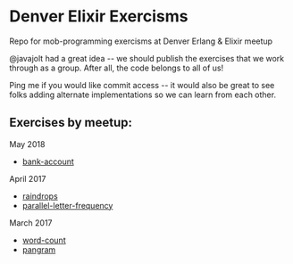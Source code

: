 # Denver Elixir Exercisms
Repo for mob-programming exercisms at Denver Erlang &amp; Elixir meetup

@javajolt had a great idea -- we should publish the exercises that we work
through as a group.  After all, the code belongs to all of us!

Ping me if you would like commit access -- it would also be great to see
folks adding alternate implementations so we can learn from each other.

## Exercises by meetup:

May 2018
- [bank-account](bank-account)

April 2017
- [raindrops](raindrops)
- [parallel-letter-frequency](parallel-letter-frequency)

March 2017
- [word-count](word-count)
- [pangram](pangram)
